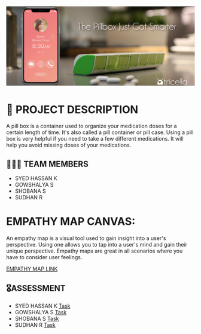 <h1 align="fill" >
 <img src="coverimg.png" />
</h1>

# 📒 PROJECT DESCRIPTION

A pill box is a container used to organize your medication doses for a certain length of time. It's also called a pill container or pill case. Using a pill box is very helpful if you need to take a few different medications. It will help you avoid missing doses of your medications.

## 🧑🏻‍🦰 TEAM MEMBERS
- SYED HASSAN K
- GOWSHALYA S
- SHOBANA S
- SUDHAN R

# EMPATHY MAP CANVAS:

An empathy map is a visual tool used to gain insight into a user's perspective. Using one allows you to tap into a user's mind and gain their unique perspective. Empathy maps are great in all scenarios where you have to consider user feelings.


[EMPATHY MAP LINK ](https://github.com/IBM-EPBL/IBM-Project-3634-1658585233/blob/main/Ideation%20Phase/2%20Empathy%20Map%20Canvas/Empathy%20%20Map.pdf)

## 🎖️ASSESSMENT 

- SYED HASSAN K  [Task](https://github.com/IBM-EPBL/IBM-Project-3634-1658585233/tree/main/Assignment/1%20Syed%20Hassan%20K)
- GOWSHALYA S    [Task](https://github.com/IBM-EPBL/IBM-Project-3634-1658585233/tree/main/Assignment/2%20Gowshalya%20S)
- SHOBANA S      [Task](https://github.com/IBM-EPBL/IBM-Project-3634-1658585233/tree/main/Assignment/3%20Shobana%20S)
- SUDHAN R       [Task](https://github.com/IBM-EPBL/IBM-Project-3634-1658585233/tree/main/Assignment/4%20Sudhan%20R)




